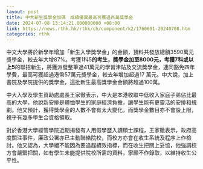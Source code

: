 ```yaml
---
layout: post
title: 中大新生獎學金加碼　成績優異最高可獲過百萬獎學金
date: 2024-07-08 13:14:21.000000000 +08:00
link: https://news.rthk.hk/rthk/ch/component/k2/1760691-20240708.htm
categories: rthk
---
```


中文大學將於新學年增加「新生入學獎學金」的金額，預料共發放總額3590萬元獎學金，較去年大增87%。考獲1科5**的考生，獎學金加至8000元，考獲7科或以上5**的聯招新生，將獲派發整筆過41萬元的學習津貼及交流獎學金，連同豁免四年學費，最高可獲超過港幣57萬元獎學金，較去年增加超過17 萬元。中大說，加上書院及學院提供的獎學金，這批新生最高獎學金金額將超過100萬。

中大入學及學生資助處處長王家徹表示，中大是本港收取中低收入家庭子弟佔比最高的大學，他說新安排是體恤學生的家庭經濟負擔，讓學生能有更靈活的安排和規劃。他又預計，獲得獎學金的人數不會有太大變化，而獎學金數目亦不會設上限，視乎有幾多學生合資格領取。

對於香港大學經管學院近期揭發有人用假學歷入讀碩士課程，王家徹表示，政府高度關注事件，廉政公署亦已主動聯絡院校，而校方亦會在收生系統及程序上作檢討。他又認為，大學絕不能因為要追趕績效指標，而在收生把關上妥協，他強調校方會嚴緊把關，如有學生未能提供院校所需的資料，寧願不作錄取，以維持收生公平性。
